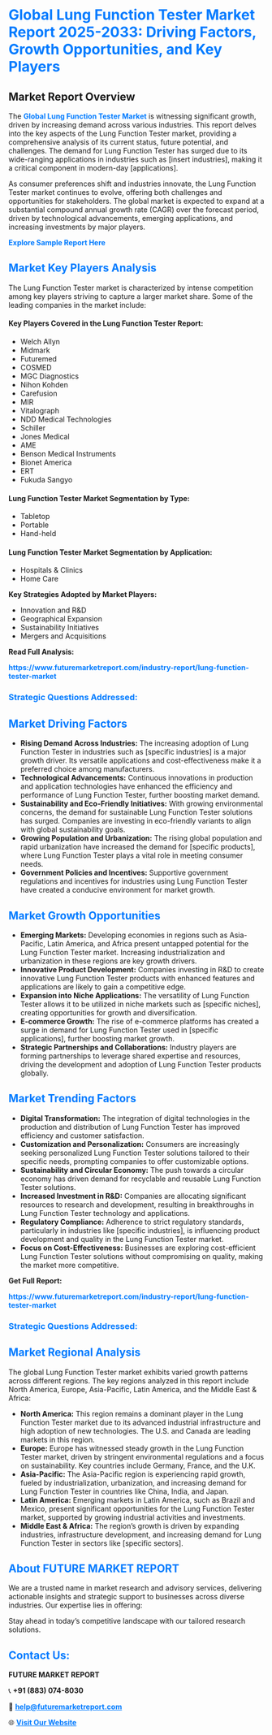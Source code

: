 <h1 style="color: #007BFF;">Global Lung Function Tester Market Report 2025-2033: Driving Factors, Growth Opportunities, and Key Players</h1>

<section id="overview">
<h2>Market Report Overview</h2>
<p>The <a href="https://www.futuremarketreport.com/industry-report/lung-function-tester-market" style="color: #007BFF; text-decoration: none;"><strong>Global Lung Function Tester Market</strong></a> is witnessing significant growth, driven by increasing demand across various industries. This report delves into the key aspects of the Lung Function Tester market, providing a comprehensive analysis of its current status, future potential, and challenges. The demand for Lung Function Tester has surged due to its wide-ranging applications in industries such as [insert industries], making it a critical component in modern-day [applications].</p>
<p>As consumer preferences shift and industries innovate, the Lung Function Tester market continues to evolve, offering both challenges and opportunities for stakeholders. The global market is expected to expand at a substantial compound annual growth rate (CAGR) over the forecast period, driven by technological advancements, emerging applications, and increasing investments by major players.</p>
</section>

<section id="overview">
<p><a href="https://www.futuremarketreport.com/request-sample/reportId=92219" style="color: #007BFF; text-decoration: none;"><strong>Explore Sample Report Here</strong></a></p>
</section>

<section id="key-players">
<h2 style="color: #007BFF;">Market Key Players Analysis</h2>
<p>The Lung Function Tester market is characterized by intense competition among key players striving to capture a larger market share. Some of the leading companies in the market include:</p>
<h4>Key Players Covered in the Lung Function Tester Report:</h4>
<ul><li>Welch Allyn</li><li>Midmark</li><li>Futuremed</li><li>COSMED</li><li>MGC Diagnostics</li><li>Nihon Kohden</li><li>Carefusion</li><li>MIR</li><li>Vitalograph</li><li>NDD Medical Technologies</li><li>Schiller</li><li>Jones Medical</li><li>AME</li><li>Benson Medical Instruments</li><li>Bionet America</li><li>ERT</li><li>Fukuda Sangyo</li></ul>
<h4>Lung Function Tester Market Segmentation by Type:</h4>
<ul><li>Tabletop</li><li>Portable</li><li>Hand-held</li></ul>

<h4>Lung Function Tester Market Segmentation by Application:</h4>
<ul><li>Hospitals &amp; Clinics</li><li>Home Care</li></ul>
<p><strong>Key Strategies Adopted by Market Players:</strong></p>
<ul>
<li>Innovation and R&D</li>
<li>Geographical Expansion</li>
<li>Sustainability Initiatives</li>
<li>Mergers and Acquisitions</li>
</ul>
</section>

<section>
<p><strong>Read Full Analysis: </strong></p><a href="https://www.futuremarketreport.com/industry-report/lung-function-tester-market" style="color: #007BFF; text-decoration: none;"><strong>https://www.futuremarketreport.com/industry-report/lung-function-tester-market</strong></a>
<h3 style="color: #007BFF;">Strategic Questions Addressed:</h3>
</section>

<section id="driving-factors">
<h2 style="color: #007BFF;">Market Driving Factors</h2>
<ul>
<li><strong>Rising Demand Across Industries:</strong> The increasing adoption of Lung Function Tester in industries such as [specific industries] is a major growth driver. Its versatile applications and cost-effectiveness make it a preferred choice among manufacturers.</li>
<li><strong>Technological Advancements:</strong> Continuous innovations in production and application technologies have enhanced the efficiency and performance of Lung Function Tester, further boosting market demand.</li>
<li><strong>Sustainability and Eco-Friendly Initiatives:</strong> With growing environmental concerns, the demand for sustainable Lung Function Tester solutions has surged. Companies are investing in eco-friendly variants to align with global sustainability goals.</li>
<li><strong>Growing Population and Urbanization:</strong> The rising global population and rapid urbanization have increased the demand for [specific products], where Lung Function Tester plays a vital role in meeting consumer needs.</li>
<li><strong>Government Policies and Incentives:</strong> Supportive government regulations and incentives for industries using Lung Function Tester have created a conducive environment for market growth.</li>
</ul>
</section>

<section id="growth-opportunities">
<h2 style="color: #007BFF;">Market Growth Opportunities</h2>
<ul>
<li><strong>Emerging Markets:</strong> Developing economies in regions such as Asia-Pacific, Latin America, and Africa present untapped potential for the Lung Function Tester market. Increasing industrialization and urbanization in these regions are key growth drivers.</li>
<li><strong>Innovative Product Development:</strong> Companies investing in R&D to create innovative Lung Function Tester products with enhanced features and applications are likely to gain a competitive edge.</li>
<li><strong>Expansion into Niche Applications:</strong> The versatility of Lung Function Tester allows it to be utilized in niche markets such as [specific niches], creating opportunities for growth and diversification.</li>
<li><strong>E-commerce Growth:</strong> The rise of e-commerce platforms has created a surge in demand for Lung Function Tester used in [specific applications], further boosting market growth.</li>
<li><strong>Strategic Partnerships and Collaborations:</strong> Industry players are forming partnerships to leverage shared expertise and resources, driving the development and adoption of Lung Function Tester products globally.</li>
</ul>
</section>

<section id="trending-factors">
<h2 style="color: #007BFF;">Market Trending Factors</h2>
<ul>
<li><strong>Digital Transformation:</strong> The integration of digital technologies in the production and distribution of Lung Function Tester has improved efficiency and customer satisfaction.</li>
<li><strong>Customization and Personalization:</strong> Consumers are increasingly seeking personalized Lung Function Tester solutions tailored to their specific needs, prompting companies to offer customizable options.</li>
<li><strong>Sustainability and Circular Economy:</strong> The push towards a circular economy has driven demand for recyclable and reusable Lung Function Tester solutions.</li>
<li><strong>Increased Investment in R&D:</strong> Companies are allocating significant resources to research and development, resulting in breakthroughs in Lung Function Tester technology and applications.</li>
<li><strong>Regulatory Compliance:</strong> Adherence to strict regulatory standards, particularly in industries like [specific industries], is influencing product development and quality in the Lung Function Tester market.</li>
<li><strong>Focus on Cost-Effectiveness:</strong> Businesses are exploring cost-efficient Lung Function Tester solutions without compromising on quality, making the market more competitive.</li>
</ul>
</section>

<section>
<p><strong>Get Full Report: </strong></p><a href="https://www.futuremarketreport.com/industry-report/lung-function-tester-market" style="color: #007BFF; text-decoration: none;"><strong>https://www.futuremarketreport.com/industry-report/lung-function-tester-market</strong></a>
<h3 style="color: #007BFF;">Strategic Questions Addressed:</h3>
</section>


<section id="regional-analysis">
<h2 style="color: #007BFF;">Market Regional Analysis</h2>
<p>The global Lung Function Tester market exhibits varied growth patterns across different regions. The key regions analyzed in this report include North America, Europe, Asia-Pacific, Latin America, and the Middle East & Africa:</p>
<ul>
<li><strong>North America:</strong> This region remains a dominant player in the Lung Function Tester market due to its advanced industrial infrastructure and high adoption of new technologies. The U.S. and Canada are leading markets in this region.</li>
<li><strong>Europe:</strong> Europe has witnessed steady growth in the Lung Function Tester market, driven by stringent environmental regulations and a focus on sustainability. Key countries include Germany, France, and the U.K.</li>
<li><strong>Asia-Pacific:</strong> The Asia-Pacific region is experiencing rapid growth, fueled by industrialization, urbanization, and increasing demand for Lung Function Tester in countries like China, India, and Japan.</li>
<li><strong>Latin America:</strong> Emerging markets in Latin America, such as Brazil and Mexico, present significant opportunities for the Lung Function Tester market, supported by growing industrial activities and investments.</li>
<li><strong>Middle East & Africa:</strong> The region’s growth is driven by expanding industries, infrastructure development, and increasing demand for Lung Function Tester in sectors like [specific sectors].</li>
</ul>
</section>

<footer>
<h2 style="color: #007BFF;">About FUTURE MARKET REPORT</h2>
<p>We are a trusted name in market research and advisory services, delivering actionable insights and strategic support to businesses across diverse industries. Our expertise lies in offering:</p>

<p>Stay ahead in today’s competitive landscape with our tailored research solutions.</p>

<h2 style="color: #007BFF;">Contact Us:</h2>
<p><strong>FUTURE MARKET REPORT</strong></p>
<p>📞 <strong>+91 (883) 074-8030</strong></p>
<p>📧 <strong><a href="mailto:help@futuremarketreport.com" style="color: #007BFF;">help@futuremarketreport.com</a></strong></p>
<p>🌐 <strong><a href="https://www.futuremarketreport.com/" style="color: #007BFF;">Visit Our Website</a></strong></p>
</footer>